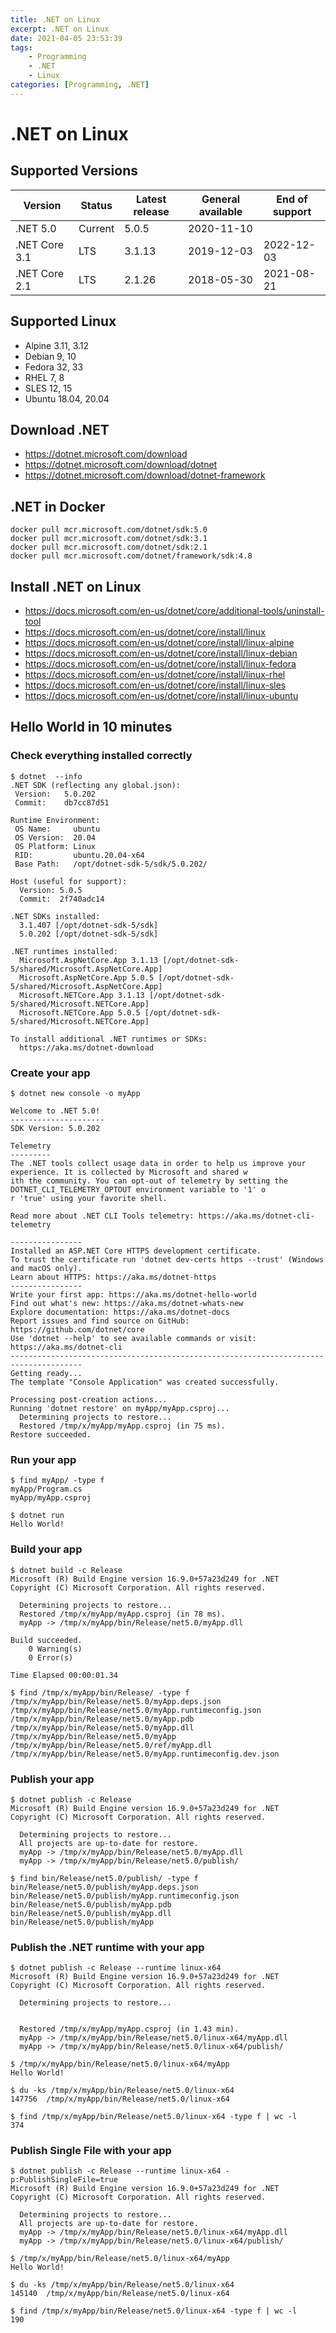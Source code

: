 ```yaml
---
title: .NET on Linux
excerpt: .NET on Linux
date: 2021-04-05 23:53:39
tags:
    - Programming
    - .NET
    - Linux
categories: [Programming, .NET]
---
```


# .NET on Linux

## Supported Versions

Version         | Status    | Latest release | General available | End of support
----------------|-----------|----------------|-------------------|---------------
.NET 5.0        | Current   | 5.0.5          | 2020-11-10        | &nbsp;
.NET Core 3.1   | LTS       | 3.1.13         | 2019-12-03        | 2022-12-03
.NET Core 2.1   | LTS       | 2.1.26         | 2018-05-30        | 2021-08-21

## Supported Linux

* Alpine 3.11, 3.12
* Debian 9, 10
* Fedora 32, 33
* RHEL 7, 8
* SLES 12, 15
* Ubuntu 18.04, 20.04

## Download .NET

* https://dotnet.microsoft.com/download
* https://dotnet.microsoft.com/download/dotnet
* https://dotnet.microsoft.com/download/dotnet-framework

## .NET in Docker

```shell
docker pull mcr.microsoft.com/dotnet/sdk:5.0
docker pull mcr.microsoft.com/dotnet/sdk:3.1
docker pull mcr.microsoft.com/dotnet/sdk:2.1
docker pull mcr.microsoft.com/dotnet/framework/sdk:4.8
```

## Install .NET on Linux

* https://docs.microsoft.com/en-us/dotnet/core/additional-tools/uninstall-tool
* https://docs.microsoft.com/en-us/dotnet/core/install/linux
* https://docs.microsoft.com/en-us/dotnet/core/install/linux-alpine
* https://docs.microsoft.com/en-us/dotnet/core/install/linux-debian
* https://docs.microsoft.com/en-us/dotnet/core/install/linux-fedora
* https://docs.microsoft.com/en-us/dotnet/core/install/linux-rhel
* https://docs.microsoft.com/en-us/dotnet/core/install/linux-sles
* https://docs.microsoft.com/en-us/dotnet/core/install/linux-ubuntu

## Hello World in 10 minutes

### Check everything installed correctly

```shell
$ dotnet  --info
.NET SDK (reflecting any global.json):
 Version:   5.0.202
 Commit:    db7cc87d51

Runtime Environment:
 OS Name:     ubuntu
 OS Version:  20.04
 OS Platform: Linux
 RID:         ubuntu.20.04-x64
 Base Path:   /opt/dotnet-sdk-5/sdk/5.0.202/

Host (useful for support):
  Version: 5.0.5
  Commit:  2f740adc14

.NET SDKs installed:
  3.1.407 [/opt/dotnet-sdk-5/sdk]
  5.0.202 [/opt/dotnet-sdk-5/sdk]

.NET runtimes installed:
  Microsoft.AspNetCore.App 3.1.13 [/opt/dotnet-sdk-5/shared/Microsoft.AspNetCore.App]
  Microsoft.AspNetCore.App 5.0.5 [/opt/dotnet-sdk-5/shared/Microsoft.AspNetCore.App]
  Microsoft.NETCore.App 3.1.13 [/opt/dotnet-sdk-5/shared/Microsoft.NETCore.App]
  Microsoft.NETCore.App 5.0.5 [/opt/dotnet-sdk-5/shared/Microsoft.NETCore.App]

To install additional .NET runtimes or SDKs:
  https://aka.ms/dotnet-download
```

### Create your app

```shell
$ dotnet new console -o myApp

Welcome to .NET 5.0!
---------------------
SDK Version: 5.0.202

Telemetry
---------
The .NET tools collect usage data in order to help us improve your experience. It is collected by Microsoft and shared w
ith the community. You can opt-out of telemetry by setting the DOTNET_CLI_TELEMETRY_OPTOUT environment variable to '1' o
r 'true' using your favorite shell.

Read more about .NET CLI Tools telemetry: https://aka.ms/dotnet-cli-telemetry

----------------
Installed an ASP.NET Core HTTPS development certificate.
To trust the certificate run 'dotnet dev-certs https --trust' (Windows and macOS only).
Learn about HTTPS: https://aka.ms/dotnet-https
----------------
Write your first app: https://aka.ms/dotnet-hello-world
Find out what's new: https://aka.ms/dotnet-whats-new
Explore documentation: https://aka.ms/dotnet-docs
Report issues and find source on GitHub: https://github.com/dotnet/core
Use 'dotnet --help' to see available commands or visit: https://aka.ms/dotnet-cli
--------------------------------------------------------------------------------------
Getting ready...
The template "Console Application" was created successfully.

Processing post-creation actions...
Running 'dotnet restore' on myApp/myApp.csproj...
  Determining projects to restore...
  Restored /tmp/x/myApp/myApp.csproj (in 75 ms).
Restore succeeded.
```

### Run your app

```shell
$ find myApp/ -type f
myApp/Program.cs
myApp/myApp.csproj

$ dotnet run
Hello World!
```

### Build your app

```shell
$ dotnet build -c Release
Microsoft (R) Build Engine version 16.9.0+57a23d249 for .NET
Copyright (C) Microsoft Corporation. All rights reserved.

  Determining projects to restore...
  Restored /tmp/x/myApp/myApp.csproj (in 78 ms).
  myApp -> /tmp/x/myApp/bin/Release/net5.0/myApp.dll

Build succeeded.
    0 Warning(s)
    0 Error(s)

Time Elapsed 00:00:01.34

$ find /tmp/x/myApp/bin/Release/ -type f
/tmp/x/myApp/bin/Release/net5.0/myApp.deps.json
/tmp/x/myApp/bin/Release/net5.0/myApp.runtimeconfig.json
/tmp/x/myApp/bin/Release/net5.0/myApp.pdb
/tmp/x/myApp/bin/Release/net5.0/myApp.dll
/tmp/x/myApp/bin/Release/net5.0/myApp
/tmp/x/myApp/bin/Release/net5.0/ref/myApp.dll
/tmp/x/myApp/bin/Release/net5.0/myApp.runtimeconfig.dev.json
```

### Publish your app

```shell
$ dotnet publish -c Release
Microsoft (R) Build Engine version 16.9.0+57a23d249 for .NET
Copyright (C) Microsoft Corporation. All rights reserved.

  Determining projects to restore...
  All projects are up-to-date for restore.
  myApp -> /tmp/x/myApp/bin/Release/net5.0/myApp.dll
  myApp -> /tmp/x/myApp/bin/Release/net5.0/publish/

$ find bin/Release/net5.0/publish/ -type f
bin/Release/net5.0/publish/myApp.deps.json
bin/Release/net5.0/publish/myApp.runtimeconfig.json
bin/Release/net5.0/publish/myApp.pdb
bin/Release/net5.0/publish/myApp.dll
bin/Release/net5.0/publish/myApp
```

### Publish the .NET runtime with your app

```shell
$ dotnet publish -c Release --runtime linux-x64
Microsoft (R) Build Engine version 16.9.0+57a23d249 for .NET
Copyright (C) Microsoft Corporation. All rights reserved.

  Determining projects to restore...


  Restored /tmp/x/myApp/myApp.csproj (in 1.43 min).
  myApp -> /tmp/x/myApp/bin/Release/net5.0/linux-x64/myApp.dll
  myApp -> /tmp/x/myApp/bin/Release/net5.0/linux-x64/publish/

$ /tmp/x/myApp/bin/Release/net5.0/linux-x64/myApp
Hello World!

$ du -ks /tmp/x/myApp/bin/Release/net5.0/linux-x64
147756  /tmp/x/myApp/bin/Release/net5.0/linux-x64

$ find /tmp/x/myApp/bin/Release/net5.0/linux-x64 -type f | wc -l
374
```

### Publish Single File with your app

```shell
$ dotnet publish -c Release --runtime linux-x64 -p:PublishSingleFile=true
Microsoft (R) Build Engine version 16.9.0+57a23d249 for .NET
Copyright (C) Microsoft Corporation. All rights reserved.

  Determining projects to restore...
  All projects are up-to-date for restore.
  myApp -> /tmp/x/myApp/bin/Release/net5.0/linux-x64/myApp.dll
  myApp -> /tmp/x/myApp/bin/Release/net5.0/linux-x64/publish/

$ /tmp/x/myApp/bin/Release/net5.0/linux-x64/myApp
Hello World!

$ du -ks /tmp/x/myApp/bin/Release/net5.0/linux-x64
145140  /tmp/x/myApp/bin/Release/net5.0/linux-x64

$ find /tmp/x/myApp/bin/Release/net5.0/linux-x64 -type f | wc -l
190
```

